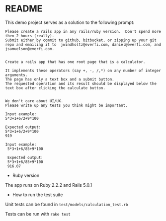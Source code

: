 # README

This demo project serves as a solution to the following prompt:

```
Please create a rails app in any rails/ruby version.  Don't spend more then 2 hours (really).
Submit either by commit to github, bitbucket, or zipping up your git repo and emailing it to  jwindholtz@everfi.com, daniel@everfi.com, and jsamuelson@everfi.com.


Create a rails app that has one root page that is a calculator.  

It implements these operators (say +, -, /,*) on any number of integer arguments.  
The page has only a text box and a submit button.  
The requested operation and its result should be displayed below the text box after clicking the calculate button. 

  
We don't care about UI/UX. 
Please write up any tests you think might be important.
 
Input example:
5*3+1+6/2+9*100

Expected output:
5*3+1+6/2+9*100
919
 
Input example:
 5*3+1+6/85+9*100
 
 Expected output:
 5*3+1+6/85+9*100
 916.07
```

* Ruby version

The app runs on Ruby 2.2.2 and Rails 5.0.1

* How to run the test suite

Unit tests can be found in `test/models/calculation_test.rb`

Tests can be run with `rake test`
